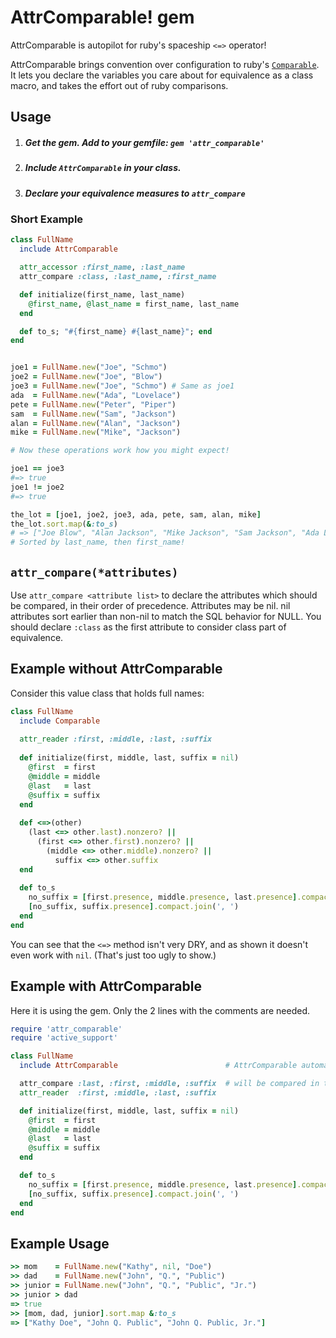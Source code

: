 AttrComparable! gem
===================
AttrComparable is autopilot for ruby's spaceship `<=>` operator!

AttrComparable brings convention over configuration to ruby's
[`Comparable`](http://www.ruby-doc.org/core/Comparable.html).
It lets you declare the variables you care about for equivalence as a
class macro, and takes the effort out of ruby comparisons.


Usage
-----
1. ##### Get the gem. Add to your gemfile: `gem 'attr_comparable'`

2. ##### Include `AttrComparable` in your class.

3. ##### Declare your equivalence measures to `attr_compare`

### Short Example
```ruby
class FullName
  include AttrComparable

  attr_accessor :first_name, :last_name
  attr_compare :class, :last_name, :first_name

  def initialize(first_name, last_name)
    @first_name, @last_name = first_name, last_name
  end

  def to_s; "#{first_name} #{last_name}"; end
end


joe1 = FullName.new("Joe", "Schmo")
joe2 = FullName.new("Joe", "Blow")
joe3 = FullName.new("Joe", "Schmo") # Same as joe1
ada  = FullName.new("Ada", "Lovelace")
pete = FullName.new("Peter", "Piper")
sam  = FullName.new("Sam", "Jackson")
alan = FullName.new("Alan", "Jackson")
mike = FullName.new("Mike", "Jackson")

# Now these operations work how you might expect!

joe1 == joe3
#=> true
joe1 != joe2
#=> true

the_lot = [joe1, joe2, joe3, ada, pete, sam, alan, mike]
the_lot.sort.map(&:to_s)
# => ["Joe Blow", "Alan Jackson", "Mike Jackson", "Sam Jackson", "Ada Lovelace", "Peter Piper", "Joe Schmo", "Joe Schmo"]
# Sorted by last_name, then first_name!
```

`attr_compare(*attributes)`
------------------------------------------------
Use `attr_compare <attribute list>`
to declare the attributes which should be compared, in their order of precedence.
Attributes may be nil.  nil attributes sort earlier than non-nil to match the SQL behavior for NULL.
You should declare `:class` as the first attribute to consider class part of equivalence.

Example without AttrComparable
------------------------------

Consider this value class that holds full names:
```ruby
class FullName
  include Comparable
  
  attr_reader :first, :middle, :last, :suffix
  
  def initialize(first, middle, last, suffix = nil)
    @first  = first
    @middle = middle
    @last   = last
    @suffix = suffix
  end
  
  def <=>(other)
    (last <=> other.last).nonzero? ||
      (first <=> other.first).nonzero? ||
        (middle <=> other.middle).nonzero? ||
          suffix <=> other.suffix
  end
  
  def to_s
    no_suffix = [first.presence, middle.presence, last.presence].compact.join(' ')
    [no_suffix, suffix.presence].compact.join(', ')
  end
end
```
You can see that the `<=>` method isn't very DRY, and as shown it doesn't even work with `nil`.
(That's just too ugly to show.)

Example with AttrComparable
---------------------------
Here it is using the gem.  Only the 2 lines with the comments are needed.
```ruby
require 'attr_comparable'
require 'active_support'

class FullName
  include AttrComparable                        # AttrComparable automatically includes Comparable

  attr_compare :last, :first, :middle, :suffix  # will be compared in this precedence order
  attr_reader  :first, :middle, :last, :suffix

  def initialize(first, middle, last, suffix = nil)
    @first  = first
    @middle = middle
    @last   = last
    @suffix = suffix
  end

  def to_s
    no_suffix = [first.presence, middle.presence, last.presence].compact.join(' ')
    [no_suffix, suffix.presence].compact.join(', ')
  end
end
```
Example Usage
---------------------------
```ruby
>> mom    = FullName.new("Kathy", nil, "Doe")
>> dad    = FullName.new("John", "Q.", "Public")
>> junior = FullName.new("John", "Q.", "Public", "Jr.")
>> junior > dad
=> true
>> [mom, dad, junior].sort.map &:to_s
=> ["Kathy Doe", "John Q. Public", "John Q. Public, Jr."]
```
